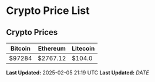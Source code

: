 # Crypto Price List

## Crypto Prices
| Bitcoin | Ethereum | Litecoin |
| ------- | -------- | -------- |
| $97284 | $2767.12 | $104.0 |
**Last Updated:** 2025-02-05 21:19 UTC
**Last Updated:** $DATE$
